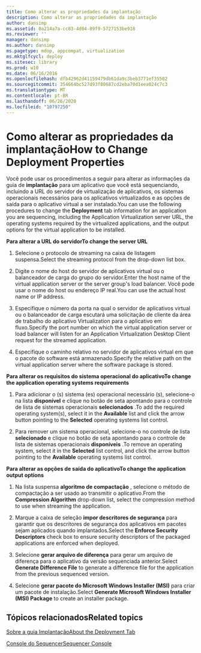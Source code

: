 ```yaml
---
title: Como alterar as propriedades da implantação
description: Como alterar as propriedades da implantação
author: dansimp
ms.assetid: 0a214a7a-cc83-4d04-89f9-5727153be918
ms.reviewer: ''
manager: dansimp
ms.author: dansimp
ms.pagetype: mdop, appcompat, virtualization
ms.mktglfcycl: deploy
ms.sitesec: library
ms.prod: w10
ms.date: 06/16/2016
ms.openlocfilehash: dfb42962d41159479db61da9c3beb3771ef35502
ms.sourcegitcommit: 354664bc527d93f80687cd2eba70d1eea024c7c3
ms.translationtype: MT
ms.contentlocale: pt-BR
ms.lasthandoff: 06/26/2020
ms.locfileid: "10797250"
---
```

# <span data-ttu-id="3a2bb-103">Como alterar as propriedades da implantação</span><span class="sxs-lookup"><span data-stu-id="3a2bb-103">How to Change Deployment Properties</span></span>


<span data-ttu-id="3a2bb-104">Você pode usar os procedimentos a seguir para alterar as informações da guia de **implantação** para um aplicativo que você está sequenciando, incluindo a URL do servidor de virtualização de aplicativos, os sistemas operacionais necessários para os aplicativos virtualizados e as opções de saída para o aplicativo virtual a ser instalado.</span><span class="sxs-lookup"><span data-stu-id="3a2bb-104">You can use the following procedures to change the **Deployment** tab information for an application you are sequencing, including the Application Virtualization server URL, the operating systems required by the virtualized applications, and the output options for the virtual application to be installed.</span></span>

**<span data-ttu-id="3a2bb-105">Para alterar a URL do servidor</span><span class="sxs-lookup"><span data-stu-id="3a2bb-105">To change the server URL</span></span>**

1.  <span data-ttu-id="3a2bb-106">Selecione o protocolo de streaming na caixa de listagem suspensa.</span><span class="sxs-lookup"><span data-stu-id="3a2bb-106">Select the streaming protocol from the drop-down list box.</span></span>

2.  <span data-ttu-id="3a2bb-107">Digite o nome do host do servidor de aplicativos virtual ou o balanceador de carga do grupo do servidor.</span><span class="sxs-lookup"><span data-stu-id="3a2bb-107">Enter the host name of the virtual application server or the server group's load balancer.</span></span> <span data-ttu-id="3a2bb-108">Você pode usar o nome do host ou endereço IP real.</span><span class="sxs-lookup"><span data-stu-id="3a2bb-108">You can use the actual host name or IP address.</span></span>

3.  <span data-ttu-id="3a2bb-109">Especifique o número da porta na qual o servidor de aplicativos virtual ou o balanceador de carga escutará uma solicitação de cliente da área de trabalho do aplicativo Virtualization para o aplicativo em fluxo.</span><span class="sxs-lookup"><span data-stu-id="3a2bb-109">Specify the port number on which the virtual application server or load balancer will listen for an Application Virtualization Desktop Client request for the streamed application.</span></span>

4.  <span data-ttu-id="3a2bb-110">Especifique o caminho relativo no servidor de aplicativos virtual em que o pacote do software está armazenado.</span><span class="sxs-lookup"><span data-stu-id="3a2bb-110">Specify the relative path on the virtual application server where the software package is stored.</span></span>

**<span data-ttu-id="3a2bb-111">Para alterar os requisitos do sistema operacional do aplicativo</span><span class="sxs-lookup"><span data-stu-id="3a2bb-111">To change the application operating systems requirements</span></span>**

1.  <span data-ttu-id="3a2bb-112">Para adicionar o (s) sistema (es) operacional necessário (s), selecione-o na lista **disponível** e clique no botão de seta apontando para o controle de lista de sistemas operacionais **selecionados** .</span><span class="sxs-lookup"><span data-stu-id="3a2bb-112">To add the required operating system(s), select it in the **Available** list and click the arrow button pointing to the **Selected** operating systems list control.</span></span>

2.  <span data-ttu-id="3a2bb-113">Para remover um sistema operacional, selecione-o no controle de lista **selecionado** e clique no botão de seta apontando para o controle de lista de sistemas operacionais **disponíveis** .</span><span class="sxs-lookup"><span data-stu-id="3a2bb-113">To remove an operating system, select it in the **Selected** list control, and click the arrow button pointing to the **Available** operating systems list control.</span></span>

**<span data-ttu-id="3a2bb-114">Para alterar as opções de saída do aplicativo</span><span class="sxs-lookup"><span data-stu-id="3a2bb-114">To change the application output options</span></span>**

1.  <span data-ttu-id="3a2bb-115">Na lista suspensa **algoritmo de compactação** , selecione o método de compactação a ser usado ao transmitir o aplicativo.</span><span class="sxs-lookup"><span data-stu-id="3a2bb-115">From the **Compression Algorithm** drop-down list, select the compression method to use when streaming the application.</span></span>

2.  <span data-ttu-id="3a2bb-116">Marque a caixa de seleção **impor descritores de segurança** para garantir que os descritores de segurança dos aplicativos em pacotes sejam aplicados quando implantados.</span><span class="sxs-lookup"><span data-stu-id="3a2bb-116">Select the **Enforce Security Descriptors** check box to ensure security descriptors of the packaged applications are enforced when deployed.</span></span>

3.  <span data-ttu-id="3a2bb-117">Selecione **gerar arquivo de diferença** para gerar um arquivo de diferença para o aplicativo da versão sequenciada anterior.</span><span class="sxs-lookup"><span data-stu-id="3a2bb-117">Select **Generate Difference File** to generate a difference file for the application from the previous sequenced version.</span></span>

4.  <span data-ttu-id="3a2bb-118">Selecione **gerar pacote do Microsoft Windows Installer (MSI)** para criar um pacote de instalação.</span><span class="sxs-lookup"><span data-stu-id="3a2bb-118">Select **Generate Microsoft Windows Installer (MSI) Package** to create an installer package.</span></span>

## <span data-ttu-id="3a2bb-119">Tópicos relacionados</span><span class="sxs-lookup"><span data-stu-id="3a2bb-119">Related topics</span></span>


[<span data-ttu-id="3a2bb-120">Sobre a guia Implantação</span><span class="sxs-lookup"><span data-stu-id="3a2bb-120">About the Deployment Tab</span></span>](about-the-deployment-tab.md)

[<span data-ttu-id="3a2bb-121">Console do Sequencer</span><span class="sxs-lookup"><span data-stu-id="3a2bb-121">Sequencer Console</span></span>](sequencer-console.md)

 

 





